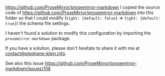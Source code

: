 https://github.com/ProseMirror/prosemirror-markdown
I copied the source code of <https://github.com/ProseMirror/prosemirror-markdown> into this folder
so that I could modify (`tight: {default: false}` => `tight: {default: true}`) the schema file settings.

I haven't found a solution to modify this configuration by
importing the `prosemirror-markdown` package.

If you have a solution, please don't hesitate to share it with me at <contact@stephane-klein.info>.

See also this issue https://github.com/ProseMirror/prosemirror-markdown/issues/108
